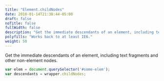 ```yaml
---
title: "Element.childNodes"
date: 2018-01-14T21:38:44-05:00
draft: false
noTitle: false
fullWidth: false
description: "Get the immediate descendants of an element, including text fragments and other non-element nodes."
polyfills: "Works back to at least IE6."
weight: 50
---
```


Get the immediate descendants of an element, including text fragments and other non-element nodes.

```javascript
var elem = document.querySelector('#some-elem');
var descendants = wrapper.childNodes;
```
